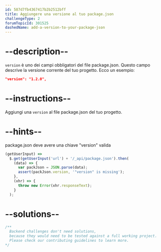 ```yaml
---
id: 587d7fb4367417b2b2512bff
title: Aggiungere una versione al tuo package.json
challengeType: 2
forumTopicId: 301525
dashedName: add-a-version-to-your-package-json
---
```


# --description--

`version` è uno dei campi obbligatori del file package.json. Questo campo descrive la versione corrente del tuo progetto. Ecco un esempio:

```json
"version": "1.2.0",
```

# --instructions--

Aggiungi una `version` al file package.json del tuo progetto.

# --hints--

package.json deve avere una chiave "version" valida

```js
(getUserInput) =>
  $.get(getUserInput('url') + '/_api/package.json').then(
    (data) => {
      var packJson = JSON.parse(data);
      assert(packJson.version, '"version" is missing');
    },
    (xhr) => {
      throw new Error(xhr.responseText);
    }
  );
```

# --solutions--

```js
/**
  Backend challenges don't need solutions, 
  because they would need to be tested against a full working project. 
  Please check our contributing guidelines to learn more.
*/
```
